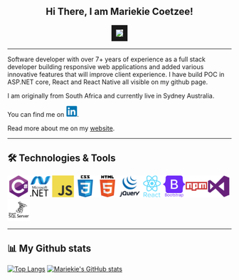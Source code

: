 
<h2 align="center">   Hi There, I am Mariekie Coetzee!</h2>
<p align="center">
<kbd><img src="https://user-images.githubusercontent.com/20985071/115101505-16b10280-9f88-11eb-8c3f-be1ab5b0ffea.gif" border="10px" width="200px"/></kbd></p>

<hr />
<p>Software developer with over 7+ years of experience as a full stack developer building responsive web applications and added various innovative features that will improve client experience. I have build POC in ASP.NET core, React and React Native all visible on my github page.</p>

<p>I am originally from South Africa and currently live in Sydney Australia.  </p>

<p>You can find me on <a href="https://www.linkedin.com/in/mariekie-coetzee-%F0%9F%87%A6%F0%9F%87%BA-41342a2a/"><img src="https://github.com/devicons/devicon/blob/master/icons/linkedin/linkedin-original.svg" alt="linkedIn profile" width="25" height="25"/></a>.</p>

<p>Read more about me on my <a href="http://www.mariekiecoetzee.com">website</a>.</p>

<hr />

 <h2>🛠 Technologies & Tools</h2>
 
<img src="https://github.com/devicons/devicon/blob/master/icons/csharp/csharp-original.svg" alt="c# logo" width="50" height="50" /><img src="https://github.com/devicons/devicon/blob/master/icons/dot-net/dot-net-original-wordmark.svg" alt=".NET logo" width="50" height="50" /><img src="https://github.com/devicons/devicon/blob/master/icons/javascript/javascript-original.svg" alt="Javascript logo" width="50" height="50" /><img src="https://github.com/devicons/devicon/blob/master/icons/css3/css3-original-wordmark.svg" alt="CSS logo" width="50" height="50" /><img src="https://github.com/devicons/devicon/blob/master/icons/html5/html5-original-wordmark.svg" alt="HTML logo" width="50" height="50" /><img src="https://github.com/devicons/devicon/blob/master/icons/jquery/jquery-original-wordmark.svg" alt="jQuery logo" width="50" height="50" /><img src="https://github.com/devicons/devicon/blob/master/icons/react/react-original-wordmark.svg" alt="React logo" width="50" height="50" /><img src="https://github.com/devicons/devicon/blob/master/icons/bootstrap/bootstrap-plain-wordmark.svg" alt="Bootstrap logo" width="50" height="50" /><img src="https://github.com/devicons/devicon/blob/master/icons/npm/npm-original-wordmark.svg" alt="NPM logo" width="50" height="50" /><img src="https://github.com/devicons/devicon/blob/master/icons/visualstudio/visualstudio-plain.svg" alt="Visual Studio" width="50" height="50" /><img src="https://github.com/devicons/devicon/blob/master/icons/microsoftsqlserver/microsoftsqlserver-plain-wordmark.svg" alt="Microsoft SQL logo" width="50" height="50" />  

<hr />

<h2>📊 My Github stats</h2>

[![Top Langs](https://github-readme-stats.vercel.app/api/top-langs/?username=mariekiecoetzee&show_icons=true&theme=radical)](https://github.com/mariekiecoetzee/github-readme-stats)     [![Mariekie's GitHub stats](https://github-readme-stats.vercel.app/api?username=mariekiecoetzee&show_icons=true&theme=radical)](https://github.com/mariekiecoetzee/github-readme-stats)

